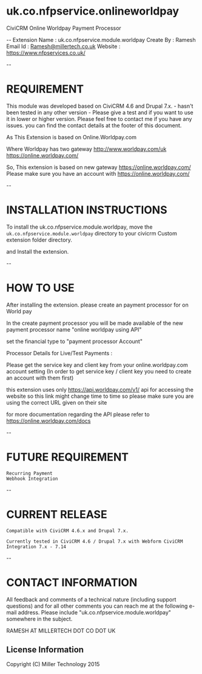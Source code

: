 # uk.co.nfpservice.onlineworldpay
CiviCRM Online Worldpay Payment Processor

--
Extension Name	: 	uk.co.nfpservice.module.worldpay
Create By		:	Ramesh
Email Id		:	Ramesh@millertech.co.uk
Website			:	https://www.nfpservices.co.uk/

--

# REQUIREMENT 


This module was developed based on CiviCRM 4.6 and Drupal 7.x. - hasn't been tested in any other version - 
Please give a test and if you want to use it in lower or higher version. 
Please feel free to contact me if you have any issues. you can find the 
contact details at the footer of this document.

As This Extension is based on Online.Worldpay.com 

Where Worldpay has two gateway 
	http://www.worldpay.com/uk
	https://online.worldpay.com/

So, This extension is based on new gateway https://online.worldpay.com/
Please make sure you have an account with https://online.worldpay.com/

--
# INSTALLATION INSTRUCTIONS


To install the uk.co.nfpservice.module.worldpay, move the 
`uk.co.nfpservice.module.worldpay` directory to your civicrm Custom extension folder directory.

and Install the extension.

--
# HOW TO USE


After installing the extension. please create an payment processor for on World pay 

In the create payment processor you will be made available of the new payment processor name "online worldpay using API"

set the financial type to "payment processor Account"

Processor Details for Live/Test Payments :

Please get the service key and client key from your online.worldpay.com account setting
(In order to get service key / client key you need to create an account with them first)

this extension uses only https://api.worldpay.com/v1/ api for accessing the website so this link might change time to time 
so please make sure you are using the correct URL given on their site 

for more documentation regarding the API please refer to https://online.worldpay.com/docs 

--
# FUTURE REQUIREMENT

	Recurring Payment 
	Webhook Integration
	
--
# CURRENT RELEASE
	Compatible with CiviCRM 4.6.x and Drupal 7.x. 
	
	Currently tested in CiviCRM 4.6 / Drupal 7.x with Webform CiviCRM Integration 7.x - 7.14
		
--
# CONTACT INFORMATION

                                                 
All feedback and comments of a technical nature (including support questions)
and for all other comments you can reach me at the following e-mail address. Please
include "uk.co.nfpservice.module.worldpay" somewhere in the subject.

RAMESH AT MILLERTECH DOT CO DOT UK

License Information
---------------------------------------

Copyright (C) Miller Technology 2015









